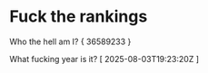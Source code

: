 # Fuck the rankings

Who the hell am I?
{ 36589233 }

What fucking year is it?
[ 2025-08-03T19:23:20Z ]
